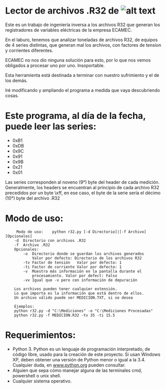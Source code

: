 ﻿# Lector de archivos .R32 de ![alt text](http://www.ecamec.com.ar/images/loguito.jpg)
Este es un trabajo de ingeniería inversa a los archivos R32 que generan los registradores de variables eléctricas de la empresa ECAMEC.

En el laburo, tenemos que analizar toneladas de archivos R32, de equipos de 4 series distintas, que generan mal los archivos, con factores de tension y corrientes diferentes.

ECAMEC no nos dio ninguna solución para esto, por lo que nos vemos obligados a procesar uno por uno. Insoportable.

Esta herramienta está destinada a terminar con nuestro sufrimiento y el de los demás.

Iré modificando y ampliando el programa a medida que vaya descubriendo cosas.

# Este programa, al día de la fecha, puede leer las series:

- 0xB1
- 0xDB
- 0x9C
- 0x91
- 0x9B
- 0x21
- 0x01

Las series corresponden al noveno (9°) byte del header de cada medición. Generalmente, los headers se encuentran al principio de cada archivo R32 precedidos por un byte \xff, en ese caso, el byte de la serie sería el décimo (10°) byte del archivo .R32

# Modo de uso:

```
     Modo de uso:    python r32.py [-d Directorio]|[-f Archivo] [Opcionales]
    -d  Directorio con archivos .R32
    -f  Archivo .R32
    Opcionales:
        -o  Directorio donde se guardan los archivos generados
            Valor por defecto: Directorio de los archivos R32
        -tv Factor de tensión   Valor por defecto: 1
        -ti Factor de corriente Valor por defecto: 1
        -v  Muestra más información en la pantalla durante el
            procesamiento. Valor por defect: Falso
        -vv Igual que -v pero con información de depuración

    Los archivos pueden tener cualquier extensión.
    Lo que importa es la información que está dentro de ellos.
    Un archivo válido puede ser MEDICION.TXT, si se desea

    Ejemplos:
    python r32.py -d "C:\Mediciones" -o "C:\Mediciones Procesadas"
    python r32.py -f MEDICION.R32 -tv 35 -ti 15.5
```

# Requerimientos:

- Python 3. Python es un lenguaje de programación interpretado, de código libre, usado para la creación de este proyecto. Si usan Windows XP, deben obtener una versión de Python menor o igual a la 3.4. Cualquier duda, en www.python.org pueden consultar.
- Alguien que sepa cómo manejar alguna de las terminales cmd, powershell o unix shell.
- Cualquier sistema operativo.
